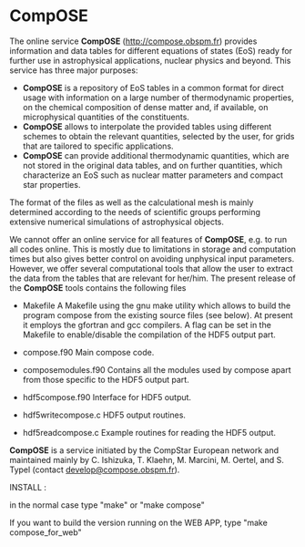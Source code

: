 # **CompOSE**

The online service **CompOSE** (http://compose.obspm.fr) provides information and
data tables for different equations of states (EoS) ready for further use
in astrophysical applications, nuclear physics and beyond. This service has
three major purposes:

- **CompOSE** is a repository of EoS tables in a common format for direct usage
  with information on a large number of thermodynamic properties, on the
  chemical composition of dense matter and, if available, on microphysical
  quantities of the constituents.
- **CompOSE** allows to interpolate the
  provided tables using different schemes to obtain the relevant quantities,
  selected by the user, for grids that are tailored to specific applications.
- **CompOSE** can provide additional thermodynamic quantities, which
  are not stored in the original data tables, and on further quantities, which
  characterize an EoS such as nuclear matter parameters and compact star
  properties.

The format of the files as well as the calculational mesh is mainly determined
according to the needs of scientific groups performing extensive numerical
simulations of astrophysical objects.

We cannot offer an online service for all features of **CompOSE**, e.g. to run
all codes online.  This is mostly due to limitations in storage and
computation times but also gives better control on avoiding unphysical input
parameters. However, we offer several computational tools that allow the user
to extract the data from the tables that are relevant for her/him. The
present release of the **CompOSE** tools contains the following files

- Makefile
  A Makefile using the gnu make utility which allows to build the program
  compose from the existing source files (see below). At present it employs
  the gfortran and gcc compilers. A flag can be set in the Makefile to
  enable/disable the compilation of the HDF5 output part.

* compose.f90
  Main compose code.

* composemodules.f90
  Contains all the modules used by compose apart from those specific to the
  HDF5 output part.

* hdf5compose.f90
  Interface for HDF5 output.

* hdf5writecompose.c
  HDF5 output routines.

* hdf5readcompose.c
  Example routines for reading the HDF5 output.

**CompOSE** is a service initiated by the CompStar European network and maintained
mainly by C. Ishizuka, T. Klaehn, M. Marcini, M. Oertel, and S. Typel (contact develop@compose.obspm.fr).


INSTALL :

in the normal case type "make" or "make compose"

If you want to build the version running on the WEB APP, type "make compose_for_web"
